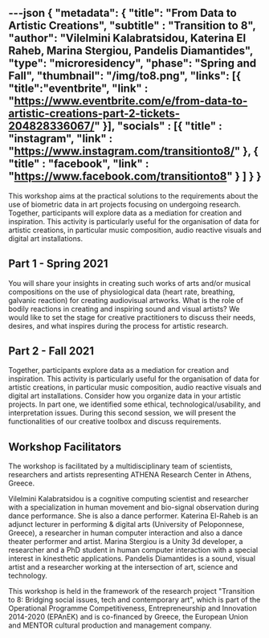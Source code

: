 ---json
{
"metadata": {
  "title": "From Data to Artistic Creations",
  "subtitle" : "Transition to 8",
  "author": "Vilelmini Kalabratsidou, Katerina El Raheb, Marina Stergiou, Pandelis Diamantides",
  "type": "microresidency",
  "phase": "Spring and Fall",
  "thumbnail": "/img/to8.png",
   "links": [{
    "title":"eventbrite",
    "link" : "https://www.eventbrite.com/e/from-data-to-artistic-creations-part-2-tickets-204828336067/"
  }],
  "socials" : [{
    "title" : "instagram",
    "link" : "https://www.instagram.com/transitionto8/" 
  },
  {
    "title" : "facebook",
    "link" : "https://www.facebook.com/transitionto8" 
  }
  ]
}
}
---

This workshop aims at the practical solutions to the requirements about the use of biometric data in art projects focusing on undergoing research. Together, participants will explore data as a mediation for creation and inspiration. This activity is particularly useful for the organisation of data for artistic creations, in particular music composition, audio reactive visuals and digital art installations.

## Part 1 - Spring 2021

You will share your insights in creating such works of arts and/or musical compositions on the use of physiological data (heart rate, breathing, galvanic reaction) for creating audiovisual artworks. What is the role of bodily reactions in creating and inspiring sound and visual artists? We would like to set the stage for creative practitioners to discuss their needs, desires, and what inspires during the process for artistic research.

## Part 2 - Fall 2021

Together, participants explore data as a mediation for creation and inspiration. This activity is particularly useful for the organisation of data for artistic creations, in particular music composition, audio reactive visuals and digital art installations. Consider how you organize data in your artistic projects. In part one, we identified some ethical, technological/usability, and interpretation issues. During this second session, we will present the functionalities of our creative toolbox and discuss requirements.

## Workshop Facilitators

The workshop is facilitated by a multidisciplinary team of scientists, researchers and artists representing ATHENA Research Center in Athens, Greece.

Vilelmini Kalabratsidou is a cognitive computing scientist and researcher with a specialization in human movement and bio-signal observation during dance performance. She is also a dance performer. Katerina El-Raheb is an adjunct lecturer in performing & digital arts (University of Peloponnese, Greece), a researcher in human computer interaction and also a dance theater performer and artist. Marina Stergiou is a Unity 3d developer, a researcher and a PhD student in human computer interaction with a special interest in kinesthetic applications. Pandelis Diamantides is a sound, visual artist and a researcher working at the intersection of art, science and technology.

This workshop is held in the framework of the research project "Transition to 8: Bridging social issues, tech and contemporary art", which is part of the Operational Programme Competitiveness, Entrepreneurship and Innovation 2014-2020 (EPAnEK) and is co-financed by Greece, the European Union and MENTOR cultural production and management company.
